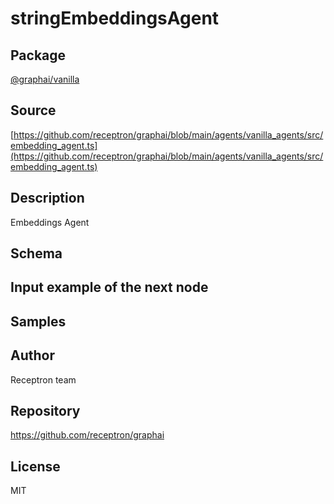 # stringEmbeddingsAgent

## Package
[@graphai/vanilla](https://www.npmjs.com/package/@graphai/vanilla)
## Source
[https://github.com/receptron/graphai/blob/main/agents/vanilla_agents/src/embedding_agent.ts](https://github.com/receptron/graphai/blob/main/agents/vanilla_agents/src/embedding_agent.ts)

## Description

Embeddings Agent

## Schema



## Input example of the next node



## Samples



## Author

Receptron team

## Repository

https://github.com/receptron/graphai

## License

MIT

